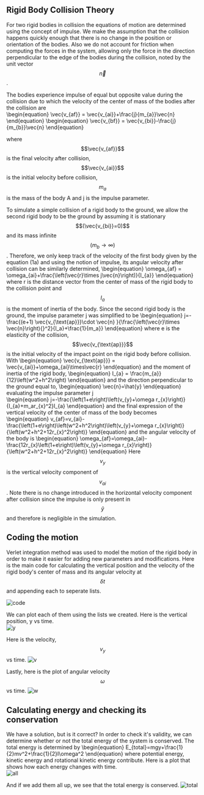 
## Rigid Body Collision Theory  

For two rigid bodies in collision the equations of motion are determined using the concept of impulse. We make the assumption that the collision happens quickly enough that there is no change in the position or orientation of the bodies. Also we do not account for friction when computing the forces in the system, allowing only the force in the direction perpendicular to the edge of the bodies during the collision, noted by the unit vector $$\vec{n}$$. 

The bodies experience impulse of equal but opposite value during the collision due to which the velocity of the center of mass of the bodies after the collision are  
\begin{equation}
\vec{v_{af}} = \vec{v_{ai}}+\frac{j}{m_{a}}\vec{n} 
\end{equation}
\begin{equation}
\vec{v_{bf}} = \vec{v_{bi}}-\frac{j}{m_{b}}\vec{n}
\end{equation}

where $$\vec{v_{af}}$$ is the final velocity after collision, $$\vec{v_{ai}}$$ is the initial velocity before collision, $$m_{a}$$ is the mass of the body A and j is the impulse parameter.  

To simulate a simple collision of a rigid body to the ground, we allow the second rigid body to be the ground by assuming it is stationary $$(\vec{v_{bi}}=0)$$ and its mass infinite $$(m_{b}\rightarrow\infty)$$. Therefore, we only keep track of the velocity of the first body given by the equation (1a) and using the notion of impulse, its angular velocity after collision can be similarly determined, 
\begin{equation}
\omega_{af} = \omega_{ai}+\frac{\left(\vec{r}\times j\vec{n}\right)}{I_{a}}
\end{equation} 
where r is the distance vector from the center of mass of the rigid body to the collision point and $$I_{a}$$ is the moment of inertia of the body. 
Since the second rigid body is the ground, the impulse parameter j was simplified to be 
\begin{equation}
j=-\frac{(e+1) \vec{v_{\text{ap}}}\cdot \vec{n} }{\frac{\left(\vec{r}\times \vec{n}\right){}^2}{I_a}+\frac{1}{m_a}}
\end{equation}
where e is the elasticity of the collision, $$\vec{v_{\text{ap}}}$$ is the initial velocity of the impact point on the rigid body before collision. 
With
\begin{equation}
\vec{v_{\text{ap}}} = \vec{v_{ai}}+\omega_{ai}\times\vec{r}
\end{equation}
and the moment of inertia of the rigid body, 
\begin{equation}
I_{a} = \frac{m_{a}}{12}\left(w^2+h^2\right)
\end{equation}
and the direction perpendicular to the ground equal to,
\begin{equation}
\vec{n}=\hat{y}
\end{equation}
evaluating the impulse parameter j  
\begin{equation}
j=-\frac{\left(1+e\right)\left(v_{y}+\omega r_{x}\right)}{I_{a}+m_ar_{x}^2}I_{a}
\end{equation}
and the final expression of the vertical velocity of the center of mass of the body becomes 
\begin{equation}
v_{af}=v_{ai}-\frac{\left(1+e\right)\left(w^2+h^2\right)\left(v_{y}+\omega r_{x}\right)}{\left(w^2+h^2+12r_{x}^2\right)}
\end{equation}
and the angular velocity of the body is 
\begin{equation}
\omega_{af}=\omega_{ai}-\frac{12r_{x}\left(1+e\right)\left(v_{y}+\omega r_{x}\right)}{\left(w^2+h^2+12r_{x}^2\right)}
\end{equation}
Here $$v_{y}$$ is the vertical velocity component of $$v_{ai}$$.
Note there is no change introduced in the horizontal velocity component after collision since the impulse is only present in $$\hat{y}$$ and therefore is negligible in the simulation. 

## Coding the motion
Verlet integration method was used to model the motion of the rigid body in order to make it easier for adding new parameters and modifications. 
Here is the main code for calculating the  vertical position and the velocity of the rigid body's center of mass and its angular velocity at $$\delta t$$ and appending each to seperate lists. 

![code](https://github.com/nkhishig/nkhishig.github.io/blob/master/_posts/images/code.jpg?raw=true)

We can plot each of them using the lists we created. Here is the vertical position, y vs time.  
![y](https://github.com/nkhishig/nkhishig.github.io/blob/master/_posts/images/y.jpg?raw=true)

Here is the velocity, $$v_{y}$$ vs time. 
![v](https://github.com/nkhishig/nkhishig.github.io/blob/master/_posts/images/v.jpg?raw=true)

Lastly, here is the plot of angular velocity $$\omega$$ vs time. 
![w](https://github.com/nkhishig/nkhishig.github.io/blob/master/_posts/images/omega.jpg?raw=true)

## Calculating energy and checking its conservation 
We have a solution, but is it correct? In order to check it's validity, we can determine whether or not the total energy of the system is conserved. 
The total energy is determined by
\begin{equation}
E_{total}=mgy+\frac{1}{2}mv^2+\frac{1}{2}I\omega^2
\end{equation}
where potential energy, kinetic energy and rotational kinetic energy contribute. 
Here is a plot that shows how each energy changes with time.  
![all](https://github.com/nkhishig/nkhishig.github.io/blob/master/_posts/images/all2.jpg?raw=true)

And if we add them all up, we see that the total energy is conserved. 
![total](https://github.com/nkhishig/nkhishig.github.io/blob/master/_posts/images/totalE.jpg?raw=true)



